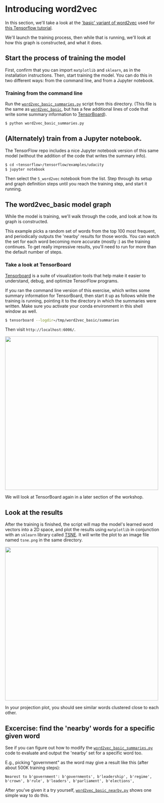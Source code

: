 
# Introducing word2vec

In this section, we'll take a look at the ['basic' variant of word2vec](https://github.com/tensorflow/tensorflow/blob/master/tensorflow/examples/tutorials/word2vec/word2vec_basic.py) used for [this Tensorflow tutorial](https://www.tensorflow.org/versions/r0.8/tutorials/word2vec/index.html#vector-representations-of-words).

We'll launch the training process, then while that is running, we'll look at how this graph is constructed, and what it does.

## Start the process of training the model

First, confirm that you can import `matplotlib` and `sklearn`, as in the installation instructions.
Then, start training the model. You can do this in two different ways: from the command line, and from a Jupyter notebook.

### Training from the command line

Run the [`word2vec_basic_summaries.py`](word2vec_basic_summaries.py) script from this directory. (This file is the same as [`word2vec_basic`](https://github.com/tensorflow/tensorflow/blob/master/tensorflow/examples/tutorials/word2vec/word2vec_basic.py), but has a few additional lines of code that write some summary information to [TensorBoard](https://www.tensorflow.org/versions/r0.8/how_tos/summaries_and_tensorboard/index.html)).

```sh
$ python word2vec_basic_summaries.py
```


## (Alternately) train from a Jupyter notebook.

The TensorFlow repo includes a nice Jupyter notebook version of this same model (without the addition of the code that writes the summary info).


```sh
$ cd <tensorflow>/tensorflow/examples/udacity
$ jupyter notebook
```

Then select the `5_word2vec` notebook from the list.
Step through its setup and graph definition steps until you reach the training step, and start it running.

## The word2vec_basic model graph

While the model is training, we'll walk through the code, and look at how its graph is constructed.

This example picks a random set of words from the top 100 most frequent, and periodically outputs the 'nearby' results for those words.  You can watch the set for each word becoming more accurate (mostly :) as the training continues. To get really impressive results, you'll need to run for more than the default number of steps.

### Take a look at TensorBoard

[Tensorboard](https://www.tensorflow.org/versions/r0.8/how_tos/summaries_and_tensorboard/index.html) is a suite of visualization tools that help make it easier to understand, debug, and optimize TensorFlow programs.

If you ran the command line version of this exercise, which writes some summary information for TensorBoard, then start it up as follows while the training is running, pointing it to the directory in which the summaries were written.  Make sure you activate your conda environment in this shell window as well.

```sh
$ tensorboard --logdir=/tmp/word2vec_basic/summaries
```

Then visit `http://localhost:6006/`.

<a href="https://storage.googleapis.com/oscon-tf-workshop-materials/images/tensorboard_word2vec_basic.png" target="_blank"><img src="https://storage.googleapis.com/oscon-tf-workshop-materials/images/tensorboard_word2vec_basic.png" width="500"/></a>

We will look at TensorBoard again in a later section of the workshop.

## Look at the results

After the training is finished, the script will map the model's learned word vectors into a 2D space, and plot the results using `matplotlib` in conjunction with an `sklearn` library called
[TSNE](https://lvdmaaten.github.io/tsne/).
It will write the plot to an image file named `tsne.png` in the same directory.

<a href="https://amy-jo.storage.googleapis.com/images/tf-workshop/tsne.png" target="_blank"><img src="https://amy-jo.storage.googleapis.com/images/tf-workshop/tsne.png" width="500"/></a>

In your projection plot, you should see similar words clustered close to each other.

## Excercise: find the 'nearby' words for a specific given word

See if you can figure out how to modify the [`word2vec_basic_summaries.py`](word2vec_basic_summaries.py) code to evaluate and output the 'nearby' set for a specific word too.

E.g., picking "government" as the word may give a result like this (after about 500K training steps):

```
Nearest to b'government': b'governments', b'leadership', b'regime', b'crown', b'rule', b'leaders', b'parliament', b'elections',
```

After you've given it a try yourself, [`word2vec_basic_nearby.py`](word2vec_basic_nearby.py) shows one simple way to do this.


